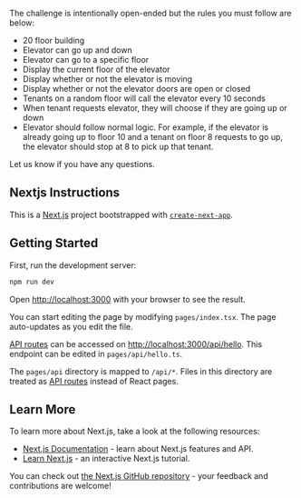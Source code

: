 The challenge is intentionally open-ended but the rules you must follow are below:

- 20 floor building
- Elevator can go up and down
- Elevator can go to a specific floor
- Display the current floor of the elevator
- Display whether or not the elevator is moving
- Display whether or not the elevator doors are open or closed
- Tenants on a random floor will call the elevator every 10 seconds
- When tenant requests elevator, they will choose if they are going up or down
- Elevator should follow normal logic. For example, if the elevator is already going up to floor 10 and a tenant on floor 8 requests to go up, the elevator should stop at 8 to pick up that tenant.

Let us know if you have any questions. 

## Nextjs Instructions

This is a [Next.js](https://nextjs.org/) project bootstrapped with [`create-next-app`](https://github.com/vercel/next.js/tree/canary/packages/create-next-app).

## Getting Started

First, run the development server:

```bash
npm run dev
```

Open [http://localhost:3000](http://localhost:3000) with your browser to see the result.

You can start editing the page by modifying `pages/index.tsx`. The page auto-updates as you edit the file.

[API routes](https://nextjs.org/docs/api-routes/introduction) can be accessed on [http://localhost:3000/api/hello](http://localhost:3000/api/hello). This endpoint can be edited in `pages/api/hello.ts`.

The `pages/api` directory is mapped to `/api/*`. Files in this directory are treated as [API routes](https://nextjs.org/docs/api-routes/introduction) instead of React pages.

## Learn More

To learn more about Next.js, take a look at the following resources:

- [Next.js Documentation](https://nextjs.org/docs) - learn about Next.js features and API.
- [Learn Next.js](https://nextjs.org/learn) - an interactive Next.js tutorial.

You can check out [the Next.js GitHub repository](https://github.com/vercel/next.js/) - your feedback and contributions are welcome!
